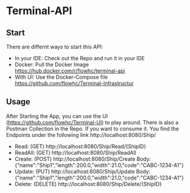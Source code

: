 # Terminal-API
## Start
There are differnt ways to start this API:

- In your IDE: Check out the Repo and run it in your IDE
- Docker: Pull the Docker Image https://hub.docker.com/r/flowhc/terminal-api
- With UI: Use the Docker-Compose file https://github.com/flowhc/Terminal-Infrastructur

## Usage
After Starting the App, you can use the UI (https://github.com/flowhc/Terminal-UI) to play around. There is also a Postman Collection in the Repo.
If you want to consume it. You find the Endpoints under the following link http://localhost:8080/Ship/

- Read: (GET) http://localhost:8080/Ship/Read/{ShipID}
- ReadAll: (GET) http://localhost:8080/Ship/ReadAll
- Create: (POST) http://localhost:8080/Ship/Create Body: {"name":"Ship1","length":200.0,"width":21.0,"code":"CABC-1234-A1"}
- Update: (PUT) http://localhost:8080/Ship/Update Body: {"name":"Ship1","length":200.0,"width":21.0,"code":"CABC-1234-A1"}
- Delete: (DELETE) http://localhost:8080/Ship/Delete/{ShipID}
